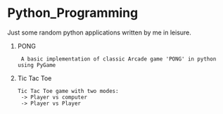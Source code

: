 # Python_Programming

Just some random python applications written by me in leisure.

1. PONG 

        A basic implementation of classic Arcade game 'PONG' in python using PyGame

2. Tic Tac Toe

       Tic Tac Toe game with two modes:
        -> Player vs computer
        -> Player vs Player

